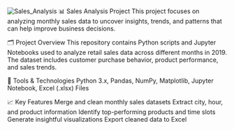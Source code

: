 ![Sales_Analysis](https://www.finereport.com/en/wp-content/uploads/2020/06/2020062201I-1536x864.png)
📊 Sales Analysis Project
This project focuses on analyzing monthly sales data to uncover insights, trends, and patterns that can help improve business decisions.

🗂️ Project Overview
This repository contains Python scripts and Jupyter Notebooks used to analyze retail sales data across different months in 2019. The dataset includes customer purchase behavior, product performance, and sales trends.

🧰 Tools & Technologies
Python 3.x,
Pandas,
NumPy,
Matplotlib,
Jupyter Notebook,
Excel (.xlsx) Files

📈 Key Features
Merge and clean monthly sales datasets
Extract city, hour, and product information
Identify top-performing products and time slots
Generate insightful visualizations
Export cleaned data to Excel


